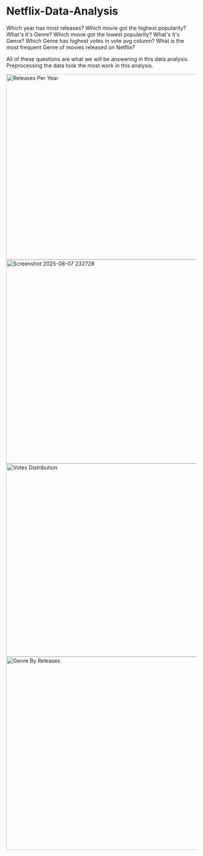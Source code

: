 # Netflix-Data-Analysis

Which year has most releases?
Which movie got the highest popularity? What's it's Genre?
Which movie got the lowest popularity? What's it's Genre?
Which Genre has highest votes in vote avg column?
What is the most frequent Genre of movies released on Netflix?

All of these questions are what we will be answering in this data analysis.
Preprocessing the data took the most work in this analysis.



<img width="990" height="490" alt="Releases Per Year" src="https://github.com/user-attachments/assets/cd56690b-6c81-4f7d-9024-3e0e112e1bcf" />
<img width="858" height="538" alt="Screenshot 2025-08-07 232728" src="https://github.com/user-attachments/assets/76c1455c-043d-48cd-9afc-3d9201b8469e" />
<img width="506" height="510" alt="Votes Distribution" src="https://github.com/user-attachments/assets/78408d52-9b7c-4c84-9e49-a8a717fed1cc" />
<img width="506" height="510" alt="Genre By Releases" src="https://github.com/user-attachments/assets/438afbdb-e650-4528-83a4-bab3011a4f79" />
